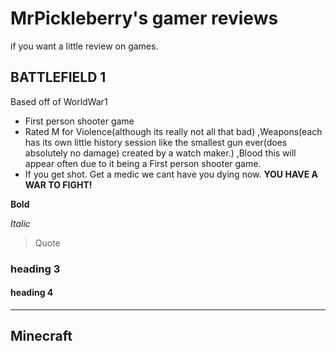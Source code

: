 # MrPickleberry's gamer reviews
if you want a little review on games.

## BATTLEFIELD 1
Based off of WorldWar1

* First person shooter game
* Rated M for Violence(although its really not all that bad) ,Weapons(each has its own little history session like the smallest gun ever(does absolutely no damage) created by a watch maker.) ,Blood this will appear often due to it being a First person shooter game. 
* If you get shot. Get a medic we cant have you dying now. **YOU HAVE A WAR TO FIGHT!**

**Bold**

*Italic*

> Quote

### heading 3

#### heading 4

----
## Minecraft
